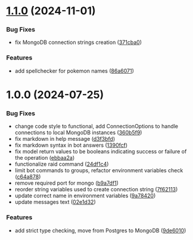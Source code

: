 # [1.1.0](https://github.com/cake-lier/raid-bot/compare/v1.0.0...v1.1.0) (2024-11-01)


### Bug Fixes

* fix MongoDB connection strings creation ([371cba0](https://github.com/cake-lier/raid-bot/commit/371cba067bf9d0d465a24503ef4e023e774446ae))


### Features

* add spellchecker for pokemon names ([86a6071](https://github.com/cake-lier/raid-bot/commit/86a6071570e3c81da5f4638283d99b875f3dfc35))

# 1.0.0 (2024-07-25)

### Bug Fixes

-   change code style to functional, add ConnectionOptions to handle connections to local MongoDB instances ([360b5f9](https://github.com/cake-lier/raid-bot/commit/360b5f9edb43f7655b6b59f8de695650fb25f621))
-   fix markdown in help message ([d3f3bfd](https://github.com/cake-lier/raid-bot/commit/d3f3bfdd636e25eb9b5f5e28f24e42f420f0bbc2))
-   fix markdown syntax in bot answers ([1390fcf](https://github.com/cake-lier/raid-bot/commit/1390fcf4bb895c845037dc46dca4b31b4bc148f4))
-   fix model return values to be booleans indicating success or failure of the operation ([ebbaa2a](https://github.com/cake-lier/raid-bot/commit/ebbaa2a641a1e4f3ca06944d8c9901738224bbb6))
-   functionalize raid command ([24df1c4](https://github.com/cake-lier/raid-bot/commit/24df1c4d3a8562326484245824112a2ccc4fc9ef))
-   limit bot commands to groups, refactor environment variables check ([c64a878](https://github.com/cake-lier/raid-bot/commit/c64a878b0039716d9d52022e934ce120b78b17b0))
-   remove required port for mongo ([b9a7df1](https://github.com/cake-lier/raid-bot/commit/b9a7df17a500033670066d97b7a9349aafbd02a8))
-   reorder string variables used to create connection string ([7f62113](https://github.com/cake-lier/raid-bot/commit/7f621130f022e30d637a75fe5f6e8c5111cfe1c6))
-   update correct name in environment variables ([9a78420](https://github.com/cake-lier/raid-bot/commit/9a7842073588a6878b6878e0ccafd1f943082e63))
-   update messages text ([02e1d32](https://github.com/cake-lier/raid-bot/commit/02e1d3230e719ca38424c03f545ff75c334457dc))

### Features

-   add strict type checking, move from Postgres to MongoDB ([9de6010](https://github.com/cake-lier/raid-bot/commit/9de60108b38964b0d2b19b186b4d78f01ece439c))

